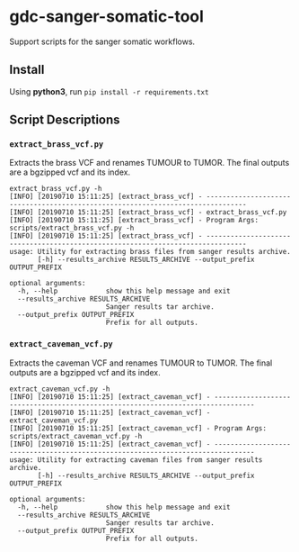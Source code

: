 # gdc-sanger-somatic-tool
Support scripts for the sanger somatic workflows.

## Install

Using **python3**, run `pip install -r requirements.txt`

## Script Descriptions

### `extract_brass_vcf.py`

Extracts the brass VCF and renames TUMOUR to TUMOR. The final outputs are a
bgzipped vcf and its index.

```
extract_brass_vcf.py -h
[INFO] [20190710 15:11:25] [extract_brass_vcf] - --------------------------------------------------------------------------------
[INFO] [20190710 15:11:25] [extract_brass_vcf] - extract_brass_vcf.py
[INFO] [20190710 15:11:25] [extract_brass_vcf] - Program Args: scripts/extract_brass_vcf.py -h
[INFO] [20190710 15:11:25] [extract_brass_vcf] - --------------------------------------------------------------------------------
usage: Utility for extracting brass files from sanger results archive.
       [-h] --results_archive RESULTS_ARCHIVE --output_prefix OUTPUT_PREFIX

optional arguments:
  -h, --help            show this help message and exit
  --results_archive RESULTS_ARCHIVE
                        Sanger results tar archive.
  --output_prefix OUTPUT_PREFIX
                        Prefix for all outputs.
```

### `extract_caveman_vcf.py`

Extracts the caveman VCF and renames TUMOUR to TUMOR. The final outputs are a
bgzipped vcf and its index.

```
extract_caveman_vcf.py -h
[INFO] [20190710 15:11:25] [extract_caveman_vcf] - --------------------------------------------------------------------------------
[INFO] [20190710 15:11:25] [extract_caveman_vcf] - extract_caveman_vcf.py
[INFO] [20190710 15:11:25] [extract_caveman_vcf] - Program Args: scripts/extract_caveman_vcf.py -h
[INFO] [20190710 15:11:25] [extract_caveman_vcf] - --------------------------------------------------------------------------------
usage: Utility for extracting caveman files from sanger results archive.
       [-h] --results_archive RESULTS_ARCHIVE --output_prefix OUTPUT_PREFIX

optional arguments:
  -h, --help            show this help message and exit
  --results_archive RESULTS_ARCHIVE
                        Sanger results tar archive.
  --output_prefix OUTPUT_PREFIX
                        Prefix for all outputs.
```
